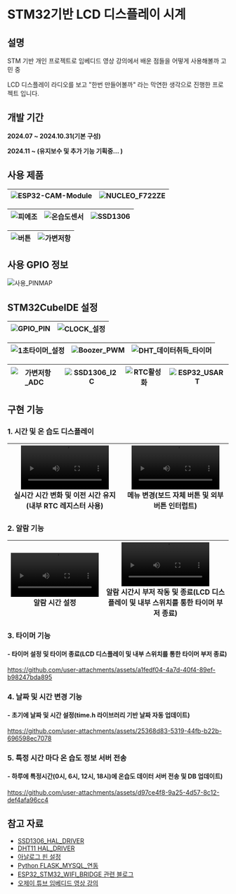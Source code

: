 # STM32기반 LCD 디스플레이 시계


## 설명
STM 기반 개인 프로젝트로 임베디드 영상 강의에서 배운 점들을 어떻게 사용해볼까 고민 중

LCD 디스플레이 라디오를 보고 "한번 만들어볼까" 라는 막연한 생각으로 진행한 프로젝트 입니다.

## 개발 기간

**2024.07 ~ 2024.10.31(기본 구성)**

**2024.11 ~ (유지보수 및 추가 기능 기획중... )**

## 사용 제품

![ESP32-CAM-Module](https://github.com/user-attachments/assets/a8a1bf2f-3fd1-45b0-aac1-479ce70e7ba7) |![NUCLEO_F722ZE](https://github.com/user-attachments/assets/e165a392-7500-4f10-88c3-7ed9bf41b001)
--- | --- | 

![피에조](https://github.com/user-attachments/assets/e98b5884-a1f2-49e6-890c-c7bb07082b03) |![온습도센서](https://github.com/user-attachments/assets/bf8eafba-9f6e-4409-960d-a6cd4a211f31) |![SSD1306](https://github.com/user-attachments/assets/288146fd-6f26-451b-b55d-9ac311f70ab5) 
--- | --- | --- |

![버튼](https://github.com/user-attachments/assets/13e198e9-eb80-4eab-b7a9-bc1a51b1407f) |![가변저항](https://github.com/user-attachments/assets/630d87b7-6dbf-4302-a552-70bf671d739f)
--- | --- | 


## 사용 GPIO 정보

![사용_PINMAP](https://github.com/user-attachments/assets/63823b5d-786e-4c94-a161-4494b681341f)


## STM32CubeIDE 설정


![GPIO_PIN](https://github.com/user-attachments/assets/ecdb08d8-956b-407d-bfcf-a582590b386e) |![CLOCK_설정](https://github.com/user-attachments/assets/540b0f52-3e21-40c1-893f-d45be0342469)
--- | --- | 


![1초타이머_설정](https://github.com/user-attachments/assets/c77c71bb-fede-4bad-ad2e-2dce11449d02) |![Boozer_PWM](https://github.com/user-attachments/assets/f00e6a1e-ff37-4812-85ae-f03b6a644cd0) |![DHT_데이터취득_타이머](https://github.com/user-attachments/assets/30232928-8692-40dc-a19a-f5fd9226deed)
--- | --- | --- |


![가변저항_ADC](https://github.com/user-attachments/assets/5037dfad-db5e-47bd-bd4d-9cc75eb0d150) |![SSD1306_I2C](https://github.com/user-attachments/assets/ffb08fb9-8182-4ede-9ffb-cfb28f4c4bf2) |![RTC활성화](https://github.com/user-attachments/assets/b6df69d1-16f4-4e78-b36b-d9b99a624411) |![ESP32_USART](https://github.com/user-attachments/assets/53d62c2f-3bbb-465d-9892-aa79f5327f47)
--- | --- | --- | --- | 




## 구현 기능

### 1. 시간 및 온 습도 디스플레이


| <div align="center"><video src="https://github.com/user-attachments/assets/dc62d802-92e9-4cf7-9234-1bfa38218090" width="200" controls></video><br>실시간 시간 변화 및 이전 시간 유지(내부 RTC 레지스터 사용)</div> | <div align="center"><video src="https://github.com/user-attachments/assets/cd414bf6-044e-4998-a5cd-f6cd16bd523e" width="200" controls></video><br>메뉴 변경(보드 자체 버튼 및 외부 버튼 인터럽트)</div> |
|---|---|


### 2. 알람 기능


| <div align="center"><video src="https://github.com/user-attachments/assets/6e7b8945-9393-4358-a77d-e7966be5a958" width="200" controls></video><br>알람 시간 설정</div> | <div align="center"><video src="https://github.com/user-attachments/assets/8eb108ee-4683-4b23-9234-9c692538e95f" width="200" controls></video><br>알람 시간시 부저 작동 및 종료(LCD 디스플레이 및 내부 스위치를 통한 타이머 부저 종료)</div> |
|---|---|



### 3. 타이머 기능


#### - 타이머 설정 및 타이머 종료(LCD 디스플레이 및 내부 스위치를 통한 타이머 부저 종료)
https://github.com/user-attachments/assets/a1fedf04-4a7d-40f4-89ef-b98247bda895



### 4. 날짜 및 시간 변경 기능

#### - 초기에 날짜 및 시간 설정(time.h 라이브러리 기반 날짜 자동 업데이트)

https://github.com/user-attachments/assets/25368d83-5319-44fb-b22b-696598ec7078


### 5. 특정 시간 마다 온 습도 정보 서버 전송

#### - 하루에 특정시간(0시, 6시, 12시, 18시)에 온습도 데이터 서버 전송 및 DB 업데이트)
https://github.com/user-attachments/assets/d97ce4f8-9a25-4d57-8c12-def4afa96cc4



## 참고 자료

- [SSD1306_HAL_DRIVER](https://github.com/SL-RU/stm32libs/tree/master)
- [DHT11 HAL_DRIVER](https://github.com/mesutkilic/DHT11-STM32-Library)
- [아날로그 핀 설정](https://m.blog.naver.com/sinbong3/222072690691)
- [Python FLASK_MYSQL_연동](https://minha0220.tistory.com/75#google_vignette)
- [ESP32_STM32_WIFI_BRIDGE 관련 블로그](https://with-rl.tistory.com/entry/ESP32-STM32%EB%A5%BC-%EC%9D%B4%EC%9A%A9%ED%95%9C-WiFi-Serial-Bridge-%EB%A7%8C%EB%93%A4%EA%B8%B0)
- [오제이 튜브 임베디드 영상 강의](https://www.youtube.com/playlist?list=PLz--ENLG_8TNjRg1OtyFBvUyV4PHaKwmu)
